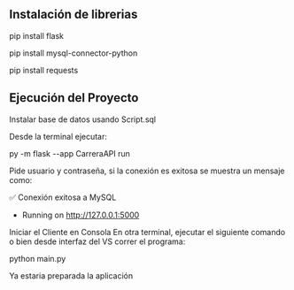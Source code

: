 Instalación de librerias
------------------------
pip install flask

pip install mysql-connector-python

pip install requests


Ejecución del Proyecto
---------------------
Instalar base de datos usando Script.sql

Desde la terminal ejecutar:

py -m flask --app CarreraAPI run

Pide usuario y contraseña, si la conexión es exitosa se muestra un mensaje como:

✅ Conexión exitosa a MySQL
 * Running on http://127.0.0.1:5000

Iniciar el Cliente en Consola
En otra terminal, ejecutar el siguiente comando o bien desde interfaz del VS correr el programa:

python main.py

Ya estaria preparada la aplicación
